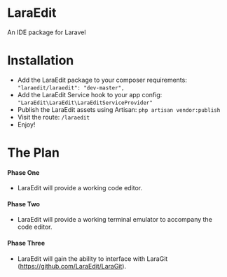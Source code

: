 # LaraEdit
An IDE package for Laravel

# Installation
- Add the LaraEdit package to your composer requirements:
  ``` "laraedit/laraedit": "dev-master", ```
- Add the LaraEdit Service hook to your app config:
  ``` "LaraEdit\LaraEdit\LaraEditServiceProvider" ```
- Publish the LaraEdit assets using Artisan:
  ``` php artisan vendor:publish ```
- Visit the route:
  ``` /laraedit ```
- Enjoy!

# The Plan

#### Phase One
  
  - LaraEdit will provide a working code editor.
  
#### Phase Two

  - LaraEdit will provide a working terminal emulator to accompany the code editor.

#### Phase Three

  - LaraEdit will gain the ability to interface with LaraGit (https://github.com/LaraEdit/LaraGit).



